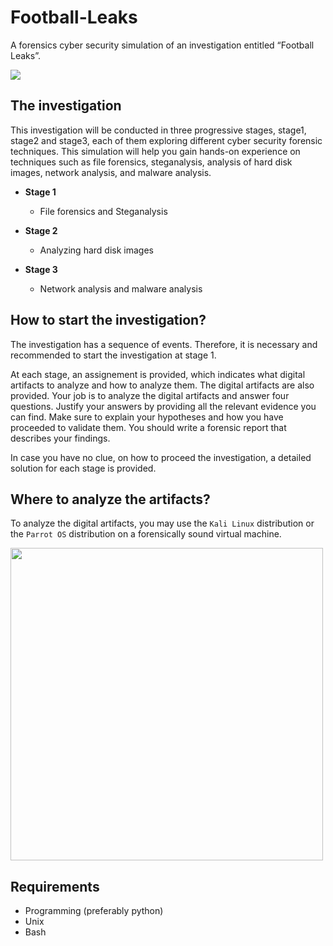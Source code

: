 # Football-Leaks

A forensics cyber security simulation of an investigation entitled “Football Leaks”.

<img src="https://user-images.githubusercontent.com/78174997/143689769-5f41acc5-8302-4093-acdb-076060d17fc6.jpg">

## The investigation

This investigation will be conducted in three progressive stages, stage1, stage2 and stage3, each of them exploring different cyber security forensic techniques.
This simulation will help you gain hands-on experience on techniques such as file forensics, steganalysis, analysis of hard disk images, network analysis, and malware analysis.

- **Stage 1** 

  - File forensics and Steganalysis
 
- **Stage 2**

  - Analyzing hard disk images
  
- **Stage 3**

  - Network analysis and malware analysis


## How to start the investigation?

The investigation has a sequence of events. Therefore, it is necessary and recommended to start the investigation at stage 1.

At each stage, an assignement is provided, which indicates what digital artifacts to analyze and how to analyze them. The digital artifacts are also provided.
Your job is to analyze the digital artifacts and answer four questions. Justify your answers by providing all the relevant evidence you can find. Make sure to explain your hypotheses and how you have proceeded to validate them. You should write a forensic report that describes your findings.

In case you have no clue, on how to proceed the investigation, a detailed solution for each stage is provided.


## Where to analyze the artifacts?

To analyze the digital artifacts, you may use the `Kali Linux` distribution or the `Parrot OS` distribution on a forensically sound virtual machine.

<img src="https://user-images.githubusercontent.com/78174997/143689779-4a880e59-b461-442e-aa3b-a981da5a4e35.png" width="500">

## Requirements

- Programming (preferably python) 
- Unix
- Bash 
